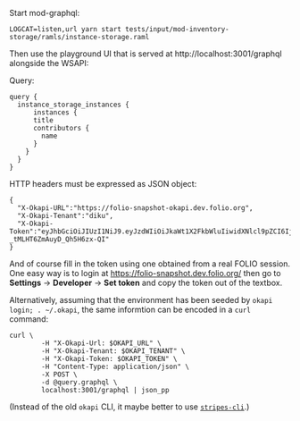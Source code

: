 Start mod-graphql:
```
LOGCAT=listen,url yarn start tests/input/mod-inventory-storage/ramls/instance-storage.raml
```
Then use the playground UI that is served at http://localhost:3001/graphql alongside the WSAPI:

Query:
```
query {
  instance_storage_instances {
      instances {
      title
      contributors {
        name
      }
    }
  }
}
```
HTTP headers must be expressed as JSON object:
```
{
  "X-Okapi-URL":"https://folio-snapshot-okapi.dev.folio.org",
  "X-Okapi-Tenant":"diku",
  "X-Okapi-Token":"eyJhbGciOiJIUzI1NiJ9.eyJzdWIiOiJkaWt1X2FkbWluIiwidXNlcl9pZCI6Ijk1NDFkNTQ2LTkxOTItNWVmNS05ZmMzLWE5MTg4YmM1OWJjMSIsImlhdCI6MTU5MjQ3NTQ4NywidGVuYW50IjoiZGlrdSJ9.AlH6f1RXswUHJFWtse-_tMLHT6ZmAuyD_Qh5H6zx-QI"
}
```
And of course fill in the token using one obtained from a real FOLIO session. One easy way is to login at https://folio-snapshot.dev.folio.org/ then go to **Settings** &rarr; **Developer** &rarr; **Set token** and copy the token out of the textbox.

Alternatively, assuming that the environment has been seeded by `okapi login; . ~/.okapi`, the same informtion can be encoded in a `curl` command:
```
curl \
        -H "X-Okapi-Url: $OKAPI_URL" \
        -H "X-Okapi-Tenant: $OKAPI_TENANT" \
        -H "X-Okapi-Token: $OKAPI_TOKEN" \
        -H "Content-Type: application/json" \
        -X POST \
        -d @query.graphql \
        localhost:3001/graphql | json_pp
```
(Instead of the old `okapi` CLI, it maybe better to use [`stripes-cli`](https://github.com/folio-org/stripes-cli/blob/master/doc/user-guide.md).)
